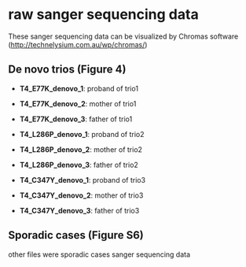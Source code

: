 # raw sanger sequencing data

These sanger sequencing data can be visualized by Chromas software (http://technelysium.com.au/wp/chromas/)

## De novo trios (Figure 4)
- **T4_E77K_denovo_1**: proband of trio1
- **T4_E77K_denovo_2**: mother of trio1
- **T4_E77K_denovo_3**: father of trio1

- **T4_L286P_denovo_1**: proband of trio2
- **T4_L286P_denovo_2**: mother of trio2
- **T4_L286P_denovo_3**: father of trio2

- **T4_C347Y_denovo_1**: proband of trio3
- **T4_C347Y_denovo_2**: mother of trio3
- **T4_C347Y_denovo_3**: father of trio3

## Sporadic cases (Figure S6)
other files were sporadic cases sanger sequencing data
